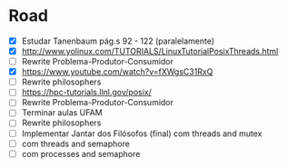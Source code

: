 # Road 

- [x] Estudar Tanenbaum pág.s 92 - 122 (paralelamente)
- [x] http://www.yolinux.com/TUTORIALS/LinuxTutorialPosixThreads.html  
- [ ] Rewrite Problema-Produtor-Consumidor
- [x] https://www.youtube.com/watch?v=fXWgsC31RxQ
- [ ] Rewrite philosophers
- [ ] https://hpc-tutorials.llnl.gov/posix/ 
- [ ] Rewrite Problema-Produtor-Consumidor 
- [ ] Terminar aulas UFAM 
- [ ] Rewrite philosophers
- [ ] Implementar Jantar dos Filósofos (final) com threads and mutex
- [ ] com threads and semaphore
- [ ] com processes and semaphore